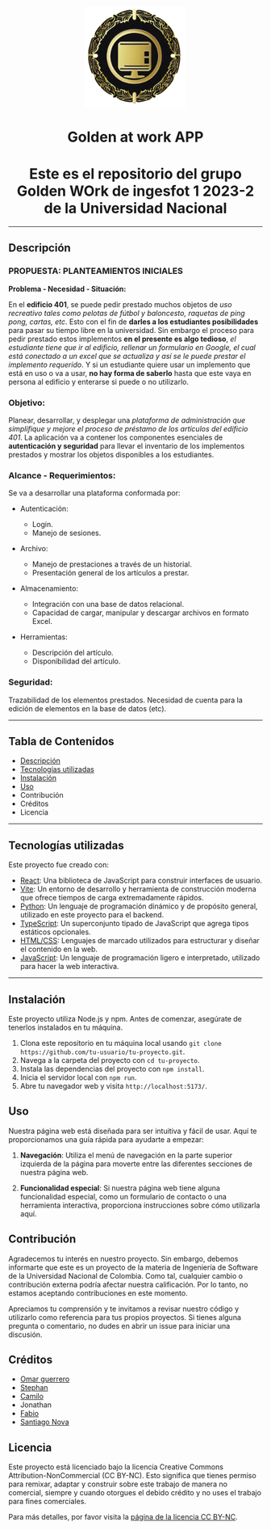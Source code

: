 <div 
  style="text-align:center">
  <img 
    src="./frontend/src/assets/Imagenes/Logo-placejolder.png" 
    altern = "Logo del grupo del equipo. marco de hojas circular rodeando a otro marco circular mas pequeño con una version minimalista de un monitor"
    width="200"/>
</div>
<h1 style="text-align: center;">Golden at work APP</h1>
<h1 style="text-align: center;">Este es el repositorio del grupo Golden WOrk de ingesfot 1 2023-2 de la Universidad Nacional</h1>

---

<!-- ## <span style="color:violet">Descripción</span> -->

## Descripción


### PROPUESTA: PLANTEAMIENTOS INICIALES

**Problema - Necesidad - Situación:**

En el **edificio 401**, se puede pedir prestado muchos objetos de *uso recreativo tales como pelotas de fútbol y baloncesto, raquetas de ping pong, cartas, etc*. Esto con el fin de **darles a los estudiantes posibilidades** para pasar su tiempo libre en la universidad. Sin embargo el proceso para pedir prestado estos implementos **en el presente es algo tedioso**, *el estudiante tiene que ir al edificio, rellenar un formulario en Google, el cual está conectado a un excel que se actualiza y así se le puede prestar el implemento requerido*. Y si un estudiante quiere usar un implemento que está en uso o va a usar, **no hay forma de saberlo** hasta que este vaya en persona al edificio y enterarse si puede o no utilizarlo.

### Objetivo:

Planear, desarrollar, y desplegar una *plataforma de administración que simplifique y mejore el proceso de préstamo de los artículos del edificio 401*. La aplicación va a contener los componentes esenciales de **autenticación y seguridad** para llevar el inventario de los implementos prestados y mostrar los objetos disponibles a los estudiantes.

### Alcance - Requerimientos:

Se va a desarrollar una plataforma conformada por:

* Autenticación:
  
  * Login.
  * Manejo de sesiones.

* Archivo:
  * Manejo de prestaciones a través de un historial.
  * Presentación general de los artículos a prestar.
  
* Almacenamiento:
  * Integración con una base de datos relacional.
  * Capacidad de cargar, manipular y descargar archivos en formato Excel.

* Herramientas:

  * Descripción del artículo.
  * Disponibilidad del artículo.

### Seguridad:

Trazabilidad de los elementos prestados.
Necesidad de cuenta para la edición de elementos en la base de datos (etc).

---

## Tabla de Contenidos

  - [Descripción](./README.md#propuesta-planteamientos-iniciales)
  - [Tecnologías utilizadas](./README.md#tecnologías-utilizadas)
  - [Instalación](./README.md#instalación)
  - [Uso](./README.md#uso)
  - Contribución
  - Créditos
  - Licencia

---

## Tecnologías utilizadas

Este proyecto fue creado con:

- [React](https://reactjs.org/): Una biblioteca de JavaScript para construir interfaces de usuario.
- [Vite](https://vitejs.dev/): Un entorno de desarrollo y herramienta de construcción moderna que ofrece tiempos de carga extremadamente rápidos.
- [Python](https://www.python.org/): Un lenguaje de programación dinámico y de propósito general, utilizado en este proyecto para el backend.
- [TypeScript](https://www.typescriptlang.org/): Un superconjunto tipado de JavaScript que agrega tipos estáticos opcionales.
- [HTML/CSS]( https://developer.mozilla.org/es/docs/Web/HTML): Lenguajes de marcado utilizados para estructurar y diseñar el contenido en la web.
- [JavaScript](https://developer.mozilla.org/es/docs/Web/JavaScript): Un lenguaje de programación ligero e interpretado, utilizado para hacer la web interactiva.


---
## Instalación

Este proyecto utiliza Node.js y npm. Antes de comenzar, asegúrate de tenerlos instalados en tu máquina.

1. Clona este repositorio en tu máquina local usando `git clone https://github.com/tu-usuario/tu-proyecto.git`.
2. Navega a la carpeta del proyecto con `cd tu-proyecto`.
3. Instala las dependencias del proyecto con `npm install`.
4. Inicia el servidor local con `npm run`.
5. Abre tu navegador web y visita `http://localhost:5173/`.

## Uso

Nuestra página web está diseñada para ser intuitiva y fácil de usar. Aquí te proporcionamos una guía rápida para ayudarte a empezar:

1. **Navegación**: Utiliza el menú de navegación en la parte superior izquierda de la página para moverte entre las diferentes secciones de nuestra página web.

2. **Funcionalidad especial**: Si nuestra página web tiene alguna funcionalidad especial, como un formulario de contacto o una herramienta interactiva, proporciona instrucciones sobre cómo utilizarla aquí.


## Contribución

Agradecemos tu interés en nuestro proyecto. Sin embargo, debemos informarte que este es un proyecto de la materia de Ingeniería de Software de la Universidad Nacional de Colombia. Como tal, cualquier cambio o contribución externa podría afectar nuestra calificación. Por lo tanto, no estamos aceptando contribuciones en este momento.

Apreciamos tu comprensión y te invitamos a revisar nuestro código y utilizarlo como referencia para tus propios proyectos. Si tienes alguna pregunta o comentario, no dudes en abrir un issue para iniciar una discusión.


## Créditos

- [Omar guerrero]( https://github.com/camisabo)
- [Stephan](https://github.com/Gylg4m3sh) 
- [Camilo](https://github.com/CamiloLM)
- Jonathan
- [Fabio](https://github.com/Gorenpop)
- [Santiago Nova](https://github.com/snova1)

## Licencia

Este proyecto está licenciado bajo la licencia Creative Commons Attribution-NonCommercial (CC BY-NC). Esto significa que tienes permiso para remixar, adaptar y construir sobre este trabajo de manera no comercial, siempre y cuando otorgues el debido crédito y no uses el trabajo para fines comerciales.

Para más detalles, por favor visita la [página de la licencia CC BY-NC](https://creativecommons.org/licenses/by-nc/4.0/).
